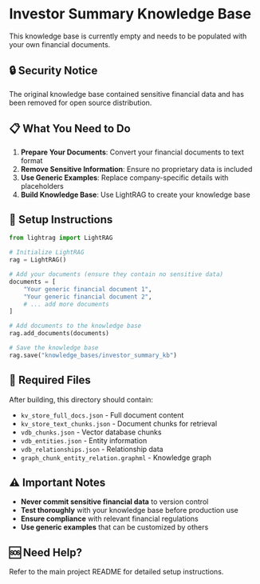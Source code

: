 # Investor Summary Knowledge Base

This knowledge base is currently empty and needs to be populated with your own financial documents.

## 🔒 **Security Notice**

The original knowledge base contained sensitive financial data and has been removed for open source distribution.

## 📋 **What You Need to Do**

1. **Prepare Your Documents**: Convert your financial documents to text format
2. **Remove Sensitive Information**: Ensure no proprietary data is included
3. **Use Generic Examples**: Replace company-specific details with placeholders
4. **Build Knowledge Base**: Use LightRAG to create your knowledge base

## 🔧 **Setup Instructions**

```python
from lightrag import LightRAG

# Initialize LightRAG
rag = LightRAG()

# Add your documents (ensure they contain no sensitive data)
documents = [
    "Your generic financial document 1",
    "Your generic financial document 2",
    # ... add more documents
]

# Add documents to the knowledge base
rag.add_documents(documents)

# Save the knowledge base
rag.save("knowledge_bases/investor_summary_kb")
```

## 📁 **Required Files**

After building, this directory should contain:
- `kv_store_full_docs.json` - Full document content
- `kv_store_text_chunks.json` - Document chunks for retrieval
- `vdb_chunks.json` - Vector database chunks
- `vdb_entities.json` - Entity information
- `vdb_relationships.json` - Relationship data
- `graph_chunk_entity_relation.graphml` - Knowledge graph

## ⚠️ **Important Notes**

- **Never commit sensitive financial data** to version control
- **Test thoroughly** with your knowledge base before production use
- **Ensure compliance** with relevant financial regulations
- **Use generic examples** that can be customized by others

## 🆘 **Need Help?**

Refer to the main project README for detailed setup instructions.
